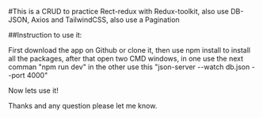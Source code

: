 
#This is a CRUD to practice Rect-redux with Redux-toolkit, also use DB-JSON, Axios and TailwindCSS, also use a Pagination

##Instruction to use it: 

First download the app on Github or clone it, then use npm install to install all the packages, after that open two CMD windows, in one use
the next comman "npm run dev" in the other use this "json-server --watch db.json --port 4000" 

Now lets use it!

Thanks and any question please let me know.